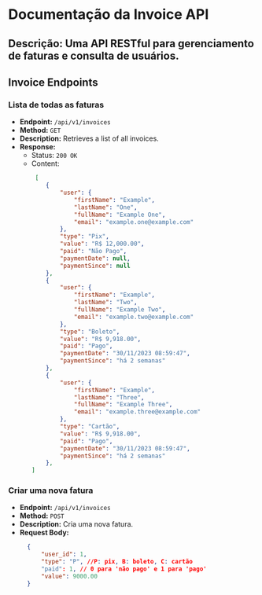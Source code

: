 # Documentação da Invoice API

## Descrição: Uma API RESTful para gerenciamento de faturas e consulta de usuários.


## Invoice Endpoints

### Lista de todas as faturas

- **Endpoint:** `/api/v1/invoices`
- **Method:** `GET`
- **Description:** Retrieves a list of all invoices.
- **Response:**
  - Status: `200 OK`
  - Content:
    ```json
     [
		{
			"user": {
				"firstName": "Example",
				"lastName": "One",
				"fullName": "Example One",
				"email": "example.one@example.com"
			},
			"type": "Pix",
			"value": "R$ 12,000.00",
			"paid": "Não Pago",
			"paymentDate": null,
			"paymentSince": null
		},
		{
			"user": {
				"firstName": "Example",
				"lastName": "Two",
				"fullName": "Example Two",
				"email": "example.two@example.com"
			},
			"type": "Boleto",
			"value": "R$ 9,918.00",
			"paid": "Pago",
			"paymentDate": "30/11/2023 08:59:47",
			"paymentSince": "há 2 semanas"
		},
		{
			"user": {
				"firstName": "Example",
				"lastName": "Three",
				"fullName": "Example Three",
				"email": "example.three@example.com"
			},
			"type": "Cartão",
			"value": "R$ 9,918.00",
			"paid": "Pago",
			"paymentDate": "30/11/2023 08:59:47",
			"paymentSince": "há 2 semanas"
		},
	]
    ```

### Criar uma nova fatura

- **Endpoint:** `/api/v1/invoices`
- **Method:** `POST`
- **Description:** Cria uma nova fatura.
- **Request Body:**
  ```json
    {
        "user_id": 1,
        "type": "P", //P: pix, B: boleto, C: cartão
        "paid": 1, // 0 para 'não pago' e 1 para 'pago'
        "value": 9000.00
    }
   ```
